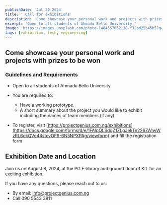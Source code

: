 ```yaml
---
publishDate: 'Jul 20 2024'
title: ' Call for exhibitions'
description: 'Come showcase your personal work and projects with prizes to be won'
excerpt: 'Open to all students of Ahmadu Bello University.'
image: 'https://images.unsplash.com/photo-1484557052118-f32bd25b45b5?q=80&w=1769&auto=format&fit=crop&ixlib=rb-4.0.3&ixid=M3wxMjA3fDB8MHxwaG90by1wYWdlfHx8fGVufDB8fHx8fA%3D%3D'
tags: [exhibition, tech, engineering]
---
```



## Come showcase your personal work and projects with prizes to be won

### Guidelines and Requirements

- Open to all students of Ahmadu Bello University.

- You are required to:
  - Have a working prototype.
  - A short summary about the project you would like to exhibit including the names of team members (if any).

- To register, visit [https://projectgenius.com.ng/exhibitions](https://docs.google.com/forms/d/e/1FAIpQLSdgZ1ZLgJekTn226ZA1wWzRL6dkQVo44stcvOF9-6N5NPXPAg/viewform) and fill the registration form 

## Exhibition Date and Location

Join us on August 8, 2024, at the PG E-library and ground floor of KIL for an exciting exhibition.

If you have any questions, please reach out to us:

- By email: [info@projectgenius.com.ng](mailto:info@projectgenius.com.ng)
- Call 090 5543 3811

<!-- [[Top]](#top) -->
